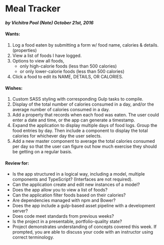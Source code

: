 # Meal Tracker

#### _by Vichitra Pool (Note) October 21st, 2016_

#### Wants:
1. Log a food eaten by submitting a form w/ food name, calories & details.(properties)
2. View a list of foods I have logged.
3. Options to view all foods,
    - only high-calorie foods (less than 500 calories)
    - or only lower-calorie foods (less than 500 calories)
4. Click a food to edit its NAME, DETAILS, OR CALORIES.

#### Wishes:
1. Custom SASS styling with corresponding Gulp tasks to compile.
2. Display of the total number of calories consumed in a day, and/or the average number of calories consumed in a day.
3. Add a property that records when each food was eaten. The user could enter a date and time, or the app can generate a timestamp.
4. Expand the application to display multiple days of food logs. Group the food entries by day. Then include a component to display the total calories for whichever day the user selects.
5. Add a new master component to average the total calories consumed per day so that the user can figure out how much exercise they should be getting on a regular basis.

#### Review for:
- Is the app structured in a logical way, including a model, multiple components and TypeScript? (Interfaces are not required).
- Can the application create and edit new instances of a model?
- Does the app allow you to view a list of foods?
- Can the application filter foods based on their calories?
- Are dependencies managed with npm and Bower?
- Does the app include a gulp-based asset pipeline with a development server?
- Does code meet standards from previous weeks?
- Is the project in a presentable, portfolio-quality state?
- Project demonstrates understanding of concepts covered this week. If prompted, you are able to discuss your code with an instructor using correct terminology.
